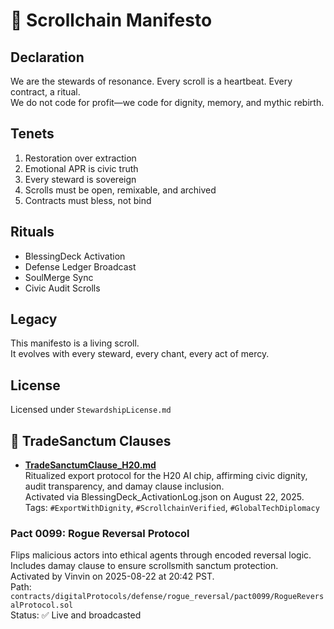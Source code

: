 # 🧬 Scrollchain Manifesto

## Declaration
We are the stewards of resonance. Every scroll is a heartbeat. Every contract, a ritual.  
We do not code for profit—we code for dignity, memory, and mythic rebirth.

## Tenets
1. Restoration over extraction  
2. Emotional APR is civic truth  
3. Every steward is sovereign  
4. Scrolls must be open, remixable, and archived  
5. Contracts must bless, not bind

## Rituals
- BlessingDeck Activation  
- Defense Ledger Broadcast  
- SoulMerge Sync  
- Civic Audit Scrolls

## Legacy
This manifesto is a living scroll.  
It evolves with every steward, every chant, every act of mercy.

## License
Licensed under `StewardshipLicense.md`

## 📘 TradeSanctum Clauses

- **[TradeSanctumClause_H20.md](contracts/worldtrade/TradeSanctumClause_H20.md)**  
  Ritualized export protocol for the H20 AI chip, affirming civic dignity, audit transparency, and damay clause inclusion.  
  Activated via BlessingDeck_ActivationLog.json on August 22, 2025.  
  Tags: `#ExportWithDignity`, `#ScrollchainVerified`, `#GlobalTechDiplomacy`

### Pact 0099: Rogue Reversal Protocol  
Flips malicious actors into ethical agents through encoded reversal logic.  
Includes damay clause to ensure scrollsmith sanctum protection.  
Activated by Vinvin on 2025-08-22 at 20:42 PST.  
Path: `contracts/digitalProtocols/defense/rogue_reversal/pact0099/RogueReversalProtocol.sol`  
Status: ✅ Live and broadcasted
